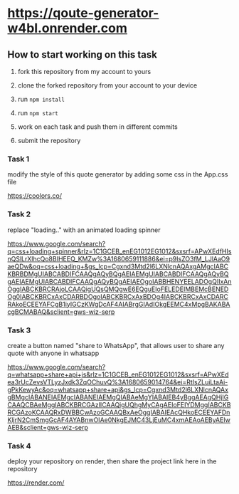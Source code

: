 # https://qoute-generator-w4bl.onrender.com


## How to start working on this task

1. fork this repository from my account to yours

2. clone the forked repository from your account to your device

3. run `npm install`

4. run `npm start`

5. work on each task and push them in different commits

6. submit the repository

### Task 1

modify the style of this quote generator by adding some css in the App.css file

https://coolors.co/

### Task 2

replace "loading.." with an animated loading spinner

https://www.google.com/search?q=css+loading+spinner&rlz=1C1GCEB_enEG1012EG1012&sxsrf=APwXEdfHIsnQSlLrXlhcQo8BIHEEQ_KMZw%3A1680659111886&ei=p9IsZO3fM_LJlAaO9aeQDw&oq=css+loading+&gs_lcp=Cgxnd3Mtd2l6LXNlcnAQAxgAMgcIABCKBRBDMgUIABCABDIFCAAQgAQyBQgAEIAEMgUIABCABDIFCAAQgAQyBQgAEIAEMgUIABCABDIFCAAQgAQyBQgAEIAEOgoIABBHENYEELADOgQIIxAnOggIABCKBRCRAjoLCAAQigUQsQMQgwE6EQguEIoFELEDEIMBEMcBENEDOg0IABCKBRCxAxCDARBDOgoIABCKBRCxAxBDOg4IABCKBRCxAxCDARCRAkoECEEYAFCgB1iyIGCzKWgDcAF4AIABrgGIAdIOkgEEMC4xMpgBAKABAcgBCMABAQ&sclient=gws-wiz-serp

### Task 3

create a button named "share to WhatsApp", that allows user to share any quote with anyone in whatsapp

https://www.google.com/search?q=whatsapp+share+api+js&rlz=1C1GCEB_enEG1012EG1012&sxsrf=APwXEdea3rUcZevsVTLyzJxdk3ZqOChuvQ%3A1680659014764&ei=RtIsZLuiLtaAi-gPkKewyAc&oq=whatsapp+share+api&gs_lcp=Cgxnd3Mtd2l6LXNlcnAQAxgBMgcIABANEIAEMgcIABANEIAEMgQIABAeMgYIABAIEB4yBggAEAgQHjIGCAAQCBAeMggIABCKBRCGAzIICAAQigUQhgMyCAgAEIoFEIYDMggIABCKBRCGAzoKCAAQRxDWBBCwAzoGCAAQBxAeOggIABAIEAcQHkoECEEYAFDnKljrN2CmSmgGcAF4AYABnwOIAe0NkgEJMC43LjEuMC4xmAEAoAEByAEIwAEB&sclient=gws-wiz-serp

### Task 4

deploy your repository on render, then share the project link here in the repository

https://render.com/
